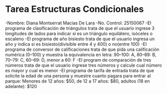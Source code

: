 # Tarea Estructuras Condicionales
-Nombre: Diana Montserrat Macias De Lara
-No. Control: 25150067
-El programa de clasificación de triángulos trata de que el usuario ingrese 3 longitudes de lados para indicar si es un triángulo equilátero, isóceles o escaleno
-El programa de año bisiesto trata de que el usuario ingresa un año y indica si es bisiesto(divisible entre 4 y 400) o no(entre 100)
-El programa de conversor de calificaciones trata de que pida una calificación numérica (0–100) y muestra la equivalencia en letra: 90–100: A, 80–89: B, 70–79: C, 60–69: D, menor a 60: F
-El program de comparación de tres números trata de que el usuario ingrese tres números y calcule cual número es mayor y cual es menor
-El programa de tarifa de entrada trata de que solicite la edad de una persona y muestre cuanto pagara para entrar al parque: Menores de 12 años: $50, de 12 a 17 años: $80, adultos (18 en adelante): $120
